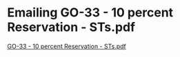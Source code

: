 # Emailing GO-33 - 10 percent Reservation - STs.pdf

[GO-33 - 10 percent Reservation - STs.pdf](../files/8c85e1e0-7b40-456e-a47a-45597c562cb7.pdf)